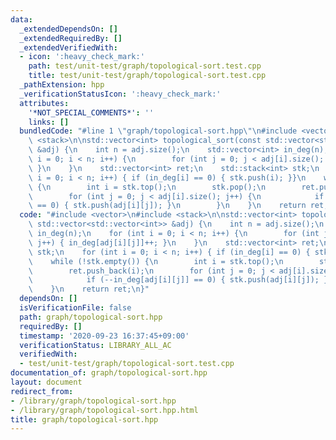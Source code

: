 ```yaml
---
data:
  _extendedDependsOn: []
  _extendedRequiredBy: []
  _extendedVerifiedWith:
  - icon: ':heavy_check_mark:'
    path: test/unit-test/graph/topological-sort.test.cpp
    title: test/unit-test/graph/topological-sort.test.cpp
  _pathExtension: hpp
  _verificationStatusIcon: ':heavy_check_mark:'
  attributes:
    '*NOT_SPECIAL_COMMENTS*': ''
    links: []
  bundledCode: "#line 1 \"graph/topological-sort.hpp\"\n#include <vector>\n#include\
    \ <stack>\n\nstd::vector<int> topological_sort(const std::vector<std::vector<int>>\
    \ &adj) {\n    int n = adj.size();\n    std::vector<int> in_deg(n);\n    for (int\
    \ i = 0; i < n; i++) {\n        for (int j = 0; j < adj[i].size(); j++) { in_deg[adj[i][j]]++;\
    \ }\n    }\n    std::vector<int> ret;\n    std::stack<int> stk;\n    for (int\
    \ i = 0; i < n; i++) { if (in_deg[i] == 0) { stk.push(i); }}\n    while (!stk.empty())\
    \ {\n        int i = stk.top();\n        stk.pop();\n        ret.push_back(i);\n\
    \        for (int j = 0; j < adj[i].size(); j++) {\n            if (--in_deg[adj[i][j]]\
    \ == 0) { stk.push(adj[i][j]); }\n        }\n    }\n    return ret;\n}\n"
  code: "#include <vector>\n#include <stack>\n\nstd::vector<int> topological_sort(const\
    \ std::vector<std::vector<int>> &adj) {\n    int n = adj.size();\n    std::vector<int>\
    \ in_deg(n);\n    for (int i = 0; i < n; i++) {\n        for (int j = 0; j < adj[i].size();\
    \ j++) { in_deg[adj[i][j]]++; }\n    }\n    std::vector<int> ret;\n    std::stack<int>\
    \ stk;\n    for (int i = 0; i < n; i++) { if (in_deg[i] == 0) { stk.push(i); }}\n\
    \    while (!stk.empty()) {\n        int i = stk.top();\n        stk.pop();\n\
    \        ret.push_back(i);\n        for (int j = 0; j < adj[i].size(); j++) {\n\
    \            if (--in_deg[adj[i][j]] == 0) { stk.push(adj[i][j]); }\n        }\n\
    \    }\n    return ret;\n}"
  dependsOn: []
  isVerificationFile: false
  path: graph/topological-sort.hpp
  requiredBy: []
  timestamp: '2020-09-23 16:37:45+09:00'
  verificationStatus: LIBRARY_ALL_AC
  verifiedWith:
  - test/unit-test/graph/topological-sort.test.cpp
documentation_of: graph/topological-sort.hpp
layout: document
redirect_from:
- /library/graph/topological-sort.hpp
- /library/graph/topological-sort.hpp.html
title: graph/topological-sort.hpp
---
```

